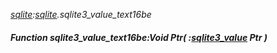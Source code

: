 _[sqlite](../../modules/sqlite/sqlite-module.md):[sqlite](../../modules/sqlite/sqlite-module.md).sqlite3\_value\_text16be_
##### Function sqlite3\_value\_text16be:Void Ptr( :[sqlite3_value](../../modules/sqlite/sqlite-sqlite3_value.md) Ptr )
